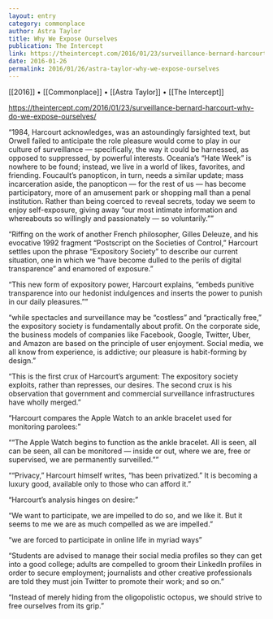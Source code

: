```yaml
---
layout: entry
category: commonplace
author: Astra Taylor
title: Why We Expose Ourselves
publication: The Intercept
link: https://theintercept.com/2016/01/23/surveillance-bernard-harcourt-why-do-we-expose-ourselves/
date: 2016-01-26
permalink: 2016/01/26/astra-taylor-why-we-expose-ourselves
---
```


[[2016]] • [[Commonplace]] • [[Astra Taylor]] • [[The Intercept]]

https://theintercept.com/2016/01/23/surveillance-bernard-harcourt-why-do-we-expose-ourselves/

“1984, Harcourt acknowledges, was an astoundingly farsighted text, but Orwell failed to anticipate the role pleasure would come to play in our culture of surveillance — specifically, the way it could be harnessed, as opposed to suppressed, by powerful interests. Oceania’s “Hate Week” is nowhere to be found; instead, we live in a world of likes, favorites, and friending. Foucault’s panopticon, in turn, needs a similar update; mass incarceration aside, the panopticon — for the rest of us — has become participatory, more of an amusement park or shopping mall than a penal institution. Rather than being coerced to reveal secrets, today we seem to enjoy self-exposure, giving away “our most intimate information and whereabouts so willingly and passionately — so voluntarily.””

“Riffing on the work of another French philosopher, Gilles Deleuze, and his evocative 1992 fragment “Postscript on the Societies of Control,” Harcourt settles upon the phrase “Expository Society” to describe our current situation, one in which we “have become dulled to the perils of digital transparence” and enamored of exposure.”

“This new form of expository power, Harcourt explains, “embeds punitive transparence into our hedonist indulgences and inserts the power to punish in our daily pleasures.””

“while spectacles and surveillance may be “costless” and “practically free,” the expository society is fundamentally about profit. On the corporate side, the business models of companies like Facebook, Google, Twitter, Uber, and Amazon are based on the principle of user enjoyment. Social media, we all know from experience, is addictive; our pleasure is habit-forming by design.”

“This is the first crux of Harcourt’s argument: The expository society exploits, rather than represses, our desires. The second crux is his observation that government and commercial surveillance infrastructures have wholly merged.”

“Harcourt compares the Apple Watch to an ankle bracelet used for monitoring parolees:”

““The Apple Watch begins to function as the ankle bracelet. All is seen, all can be seen, all can be monitored — inside or out, where we are, free or supervised, we are permanently surveilled.””

““Privacy,” Harcourt himself writes, “has been privatized.” It is becoming a luxury good, available only to those who can afford it.”

“Harcourt’s analysis hinges on desire:”

“We want to participate, we are impelled to do so, and we like it. But it seems to me we are as much compelled as we are impelled.”

“we are forced to participate in online life in myriad ways”

“Students are advised to manage their social media profiles so they can get into a good college; adults are compelled to groom their LinkedIn profiles in order to secure employment; journalists and other creative professionals are told they must join Twitter to promote their work; and so on.”

“Instead of merely hiding from the oligopolistic octopus, we should strive to free ourselves from its grip.”
